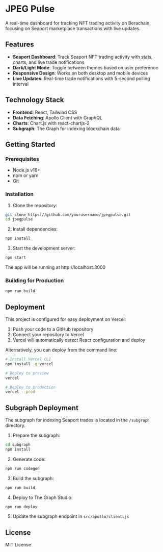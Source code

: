 # JPEG Pulse

A real-time dashboard for tracking NFT trading activity on Berachain, focusing on Seaport marketplace transactions with live updates.

## Features

- **Seaport Dashboard**: Track Seaport NFT trading activity with stats, charts, and live trade notifications
- **Dark/Light Mode**: Toggle between themes based on user preference
- **Responsive Design**: Works on both desktop and mobile devices
- **Live Updates**: Real-time trade notifications with 5-second polling interval

## Technology Stack

- **Frontend**: React, Tailwind CSS
- **Data Fetching**: Apollo Client with GraphQL
- **Charts**: Chart.js with react-chartjs-2
- **Subgraph**: The Graph for indexing blockchain data

## Getting Started

### Prerequisites

- Node.js v16+
- npm or yarn
- Git

### Installation

1. Clone the repository:
```bash
git clone https://github.com/yourusername/jpegpulse.git
cd jpegpulse
```

2. Install dependencies:
```bash
npm install
```

3. Start the development server:
```bash
npm start
```

The app will be running at http://localhost:3000

### Building for Production

```bash
npm run build
```

## Deployment

This project is configured for easy deployment on Vercel:

1. Push your code to a GitHub repository
2. Connect your repository to Vercel
3. Vercel will automatically detect React configuration and deploy

Alternatively, you can deploy from the command line:

```bash
# Install Vercel CLI
npm install -g vercel

# Deploy to preview
vercel

# Deploy to production
vercel --prod
```

## Subgraph Deployment

The subgraph for indexing Seaport trades is located in the `/subgraph` directory.

1. Prepare the subgraph:
```bash
cd subgraph
npm install
```

2. Generate code:
```bash
npm run codegen
```

3. Build the subgraph:
```bash
npm run build
```

4. Deploy to The Graph Studio:
```bash
npm run deploy
```

5. Update the subgraph endpoint in `src/apollo/client.js`

## License

MIT License

